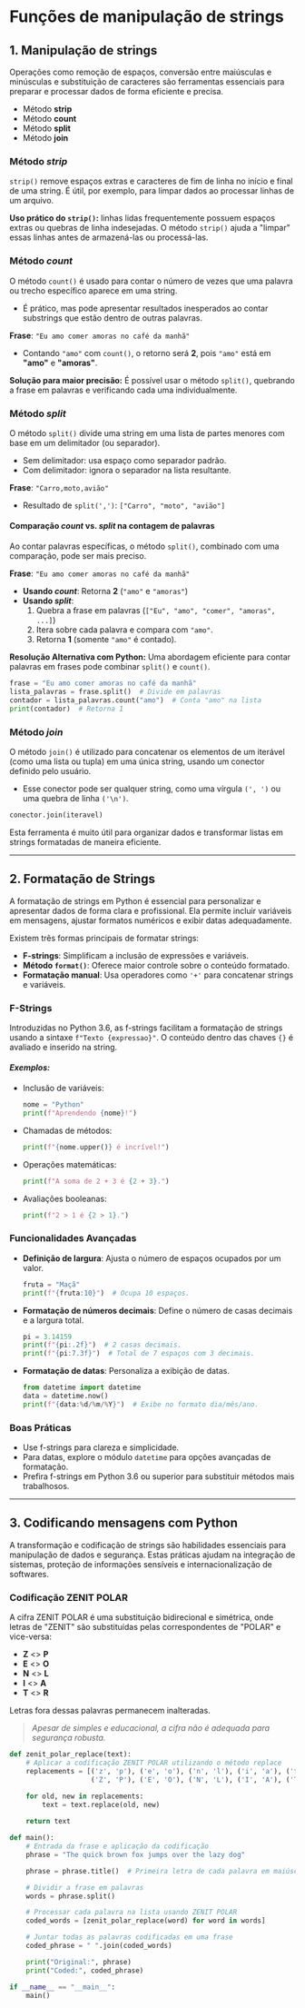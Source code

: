 # **Funções de manipulação de strings**

## 1. Manipulação de strings

Operações como remoção de espaços, conversão entre maiúsculas e minúsculas e substituição de caracteres são ferramentas essenciais para preparar e processar dados de forma eficiente e precisa.

- Método **strip**
- Método **count**
- Método **split**
- Método **join**

### Método *strip*

`strip()` remove espaços extras e caracteres de fim de linha no início e final de uma string. É útil, por exemplo, para limpar dados ao processar linhas de um arquivo.  

**Uso prático do `strip()`:** linhas lidas frequentemente possuem espaços extras ou quebras de linha indesejadas. O método `strip()` ajuda a "limpar" essas linhas antes de armazená-las ou processá-las.

### Método *count*

O método `count()` é usado para contar o número de vezes que uma palavra ou trecho específico aparece em uma string.

- É prático, mas pode apresentar resultados inesperados ao contar substrings que estão dentro de outras palavras.

**Frase**: `"Eu amo comer amoras no café da manhã"`

- Contando `"amo"` com `count()`, o retorno será **2**, pois `"amo"` está em **"amo"** e **"amoras"**.

**Solução para maior precisão:** É possível usar o método `split()`, quebrando a frase em palavras e verificando cada uma individualmente.

### Método *split*

O método `split()` divide uma string em uma lista de partes menores com base em um delimitador (ou separador).  

- Sem delimitador: usa espaço como separador padrão.
- Com delimitador: ignora o separador na lista resultante.

**Frase**: `"Carro,moto,avião"`

- Resultado de `split(',')`: `["Carro", "moto", "avião"]`

#### Comparação *count* vs. *split* na contagem de palavras

Ao contar palavras específicas, o método `split()`, combinado com uma comparação, pode ser mais preciso.

**Frase**: `"Eu amo comer amoras no café da manhã"`

- **Usando *count***: Retorna **2** (`"amo"` e `"amoras"`)
- **Usando *split***:
	1. Quebra a frase em palavras (`["Eu", "amo", "comer", "amoras", ...]`)
	2. Itera sobre cada palavra e compara com `"amo"`.
	3. Retorna **1** (somente `"amo"` é contado).

**Resolução Alternativa com Python:** Uma abordagem eficiente para contar palavras em frases pode combinar `split()` e `count()`.

```python
frase = "Eu amo comer amoras no café da manhã"
lista_palavras = frase.split()  # Divide em palavras
contador = lista_palavras.count("amo")  # Conta "amo" na lista
print(contador)  # Retorna 1
```

### Método *join*

O método `join()` é utilizado para concatenar os elementos de um iterável (como uma lista ou tupla) em uma única string, usando um conector definido pelo usuário.

- Esse conector pode ser qualquer string, como uma vírgula `(', ')` ou uma quebra de linha `('\n')`.

```python
conector.join(iteravel)
```

Esta ferramenta é muito útil para organizar dados e transformar listas em strings formatadas de maneira eficiente.

---
## 2. Formatação de Strings

A formatação de strings em Python é essencial para personalizar e apresentar dados de forma clara e profissional. Ela permite incluir variáveis em mensagens, ajustar formatos numéricos e exibir datas adequadamente.

Existem três formas principais de formatar strings:

- **F-strings**: Simplificam a inclusão de expressões e variáveis.
- **Método `format()`**: Oferece maior controle sobre o conteúdo formatado.
- **Formatação manual**: Usa operadores como `'+'` para concatenar strings e variáveis.

### F-Strings

Introduzidas no Python 3.6, as f-strings facilitam a formatação de strings usando a sintaxe `f"Texto {expressao}"`. O conteúdo dentro das chaves `{}` é avaliado e inserido na string.

#### *Exemplos:*

- Inclusão de variáveis:
    
    ```python
    nome = "Python"
    print(f"Aprendendo {nome}!")
    ```
    
- Chamadas de métodos:
    
    ```python
    print(f"{nome.upper()} é incrível!")
    ```
    
- Operações matemáticas:
    
    ```python
    print(f"A soma de 2 + 3 é {2 + 3}.")
    ```
    
- Avaliações booleanas:
    
    ```python
    print(f"2 > 1 é {2 > 1}.")
    ```

### Funcionalidades Avançadas

- **Definição de largura**: Ajusta o número de espaços ocupados por um valor.
    
    ```python
    fruta = "Maçã"
    print(f"{fruta:10}")  # Ocupa 10 espaços.
    ```
    
- **Formatação de números decimais**: Define o número de casas decimais e a largura total.
    
    ```python
    pi = 3.14159
    print(f"{pi:.2f}")  # 2 casas decimais.
    print(f"{pi:7.3f}")  # Total de 7 espaços com 3 decimais.
    ```
    
- **Formatação de datas**: Personaliza a exibição de datas.
    
    ```python
    from datetime import datetime
    data = datetime.now()
    print(f"{data:%d/%m/%Y}")  # Exibe no formato dia/mês/ano.
    ```

### Boas Práticas

- Use f-strings para clareza e simplicidade.
- Para datas, explore o módulo `datetime` para opções avançadas de formatação.
- Prefira f-strings em Python 3.6 ou superior para substituir métodos mais trabalhosos.

---
## 3. Codificando mensagens com Python

A transformação e codificação de strings são habilidades essenciais para manipulação de dados e segurança. Estas práticas ajudam na integração de sistemas, proteção de informações sensíveis e internacionalização de softwares.

### Codificação ZENIT POLAR

A cifra ZENIT POLAR é uma substituição bidirecional e simétrica, onde letras de "ZENIT" são substituídas pelas correspondentes de "POLAR" e vice-versa:

- **Z** <> **P**
- **E** <> **O**
- **N** <> **L**
- **I** <> **A**
- **T** <> **R**

Letras fora dessas palavras permanecem inalteradas.

>*Apesar de simples e educacional, a cifra não é adequada para segurança robusta.*

```Python
def zenit_polar_replace(text):
    # Aplicar a codificação ZENIT POLAR utilizando o método replace
    replacements = [('z', 'p'), ('e', 'o'), ('n', 'l'), ('i', 'a'), ('t', 'r'),
                    ('Z', 'P'), ('E', 'O'), ('N', 'L'), ('I', 'A'), ('T', 'R')]

    for old, new in replacements:
        text = text.replace(old, new)
				
    return text

def main():
    # Entrada da frase e aplicação da codificação
    phrase = "The quick brown fox jumps over the lazy dog"

    phrase = phrase.title()  # Primeira letra de cada palavra em maiúscula

    # Dividir a frase em palavras
    words = phrase.split()

    # Processar cada palavra na lista usando ZENIT POLAR
    coded_words = [zenit_polar_replace(word) for word in words]

    # Juntar todas as palavras codificadas em uma frase
    coded_phrase = " ".join(coded_words)

    print("Original:", phrase)
    print("Coded:", coded_phrase)

if __name__ == "__main__":
    main()
```